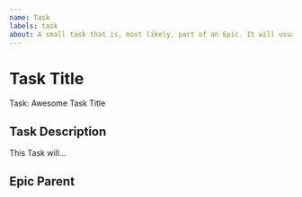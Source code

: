 ```yaml
---
name: Task
labels: task
about: A small task that is, most likely, part of an Epic. It will usually be labeled as `good first issue`.
---
```


<!-- Issue title should mirror the Task Title. -->

# Task Title

Task: Awesome Task Title

## Task Description

This Task will...

## Epic Parent
<!-- The link below should link to its Epic Parent. -->
<!-- [Feature: Awesome Feature Title](https://github.com/username/repository-name/issues/1). -->
